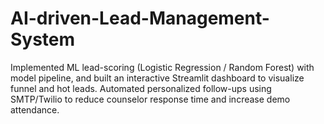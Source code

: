 # AI-driven-Lead-Management-System
Implemented ML lead-scoring (Logistic Regression / Random Forest) with model pipeline, and built an interactive Streamlit dashboard to visualize funnel and hot leads.  Automated personalized follow-ups using SMTP/Twilio to reduce counselor response time and increase demo attendance.
